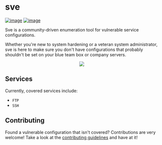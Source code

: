 # sve


[![image](https://img.shields.io/badge/version-0.2.0-blue.svg)](https://github.com/bl0nd/sve)
[![image](https://img.shields.io/badge/license-MIT-green.svg)](https://github.com/bl0nd/sve)
<!--[![image](https://img.shields.io/badge/contributors.svg)](https://pypi.org/project/sve/)-->
<!--[![image](https://img.shields.io/badge/vulnerabilities.svg)](https://pypi.org/project/sve/)-->

Sve is a community-driven enumeration tool for vulnerable service configurations.

Whether you're new to system hardening or a veteran system administrator, sve is here to make sure you don't have configurations that probably shouldn't be set on your blue team box or company servers.

<!--<p align="center"> <img src="https://user-images.githubusercontent.com/25558240/50747864-d769a800-11fb-11e9-9220-ba7e9c83482c.png"></p>-->
<p align="center"> <img src="https://user-images.githubusercontent.com/25558240/51778515-ba701880-20c7-11e9-849c-8494a4fb5a62.png"></p>


## Services
Currently, covered services include:
* `FTP`
* `SSH`


## Contributing
Found a vulnerable configuration that isn't covered? Contributions are very welcome! Take a look at the [contributing guidelines](https://github.com/bl0nd/sve/blob/master/CONTRIBUTING.md) and have at it! 
 
